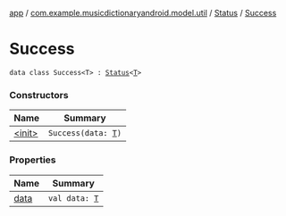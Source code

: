 [app](../../../index.md) / [com.example.musicdictionaryandroid.model.util](../../index.md) / [Status](../index.md) / [Success](./index.md)

# Success

`data class Success<T> : `[`Status`](../index.md)`<`[`T`](index.md#T)`>`

### Constructors

| Name | Summary |
|---|---|
| [&lt;init&gt;](-init-.md) | `Success(data: `[`T`](index.md#T)`)` |

### Properties

| Name | Summary |
|---|---|
| [data](data.md) | `val data: `[`T`](index.md#T) |
